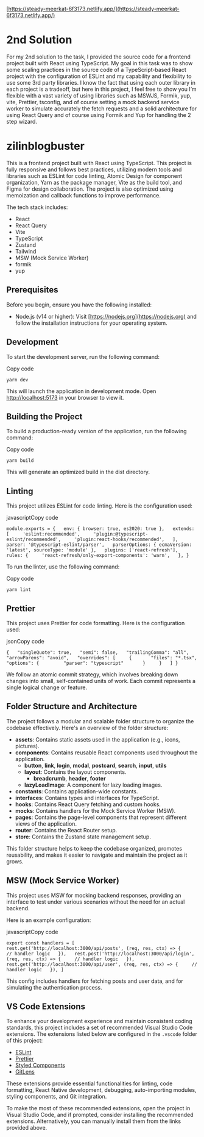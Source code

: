 [https://steady-meerkat-6f3173.netlify.app/](https://steady-meerkat-6f3173.netlify.app/)



# 2nd Solution
For my 2nd solution to the task, I provided the source code for a frontend project built with React using TypeScript. My goal in this task was to show some scaling practices in the source code of a TypeScript-based React project with the configuration of ESLint and my capability and flexibility to use some 3rd party libraries. I know the fact that using each outer library in each project is a tradeoff, but here in this project, I feel free to show you I’m flexible with a vast variety of using libraries such as MSWJS, Formik, yup, vite, Prettier, tsconfig, and of course setting a mock backend service worker to simulate accurately the fetch requests and a solid architecture for using React Query and of course using Formik and Yup for handling the 2 step wizard.

# zilinblogbuster

This is a frontend project built with React using TypeScript. This project is fully responsive and follows best practices, utilizing modern tools and libraries such as ESLint for code linting, Atomic Design for component organization, Yarn as the package manager, Vite as the build tool, and Figma for design collaboration. The project is also optimized using memoization and callback functions to improve performance.

The tech stack includes:

- React
- React Query
- Vite
- TypeScript
- Zustand
- Tailwind
- MSW (Mock Service Worker)
- formik
- yup


## Prerequisites

Before you begin, ensure you have the following installed:

- Node.js (v14 or higher): Visit [https://nodejs.org](https://nodejs.org) and follow the installation instructions for your operating system.

## Development

To start the development server, run the following command:

Copy code

`yarn dev`

This will launch the application in development mode. Open [http://localhost:5173](http://localhost:5173) in your browser to view it.

## Building the Project

To build a production-ready version of the application, run the following command:

Copy code

`yarn build`

This will generate an optimized build in the dist directory.

## Linting

This project utilizes ESLint for code linting. Here is the configuration used:

javascriptCopy code

`module.exports = {   env: { browser: true, es2020: true },   extends: [     'eslint:recommended',     'plugin:@typescript-eslint/recommended',     'plugin:react-hooks/recommended',   ],   parser: '@typescript-eslint/parser',   parserOptions: { ecmaVersion: 'latest', sourceType: 'module' },   plugins: ['react-refresh'],   rules: {     'react-refresh/only-export-components': 'warn',   }, }`

To run the linter, use the following command:

Copy code

`yarn lint`

## Prettier

This project uses Prettier for code formatting. Here is the configuration used:

jsonCopy code

`{   "singleQuote": true,   "semi": false,   "trailingComma": "all",   "arrowParens": "avoid",   "overrides": [     {       "files": "*.tsx",       "options": {         "parser": "typescript"       }     }   ] }`



We follow an atomic commit strategy, which involves breaking down changes into small, self-contained units of work. Each commit represents a single logical change or feature.

## Folder Structure and Architecture

The project follows a modular and scalable folder structure to organize the codebase effectively. Here's an overview of the folder structure:

- **assets**: Contains static assets used in the application (e.g., icons, pictures).
- **components**: Contains reusable React components used throughout the application.
  - **button**, **link**, **login**, **modal**, **postcard**, **search**, **input**, **utils**
  - **layout**: Contains the layout components.
    - **breadcrumb**, **header**, **footer**
  - **lazyLoadImage**: A component for lazy loading images.
- **constants**: Contains application-wide constants.
- **interfaces**: Contains types and interfaces for TypeScript.
- **hooks**: Contains React Query fetching and custom hooks.
- **mocks**: Contains handlers for the Mock Service Worker (MSW).
- **pages**: Contains the page-level components that represent different views of the application.
- **router**: Contains the React Router setup.
- **store**: Contains the Zustand state management setup.

This folder structure helps to keep the codebase organized, promotes reusability, and makes it easier to navigate and maintain the project as it grows.

## MSW (Mock Service Worker)

This project uses MSW for mocking backend responses, providing an interface to test under various scenarios without the need for an actual backend.

Here is an example configuration:

javascriptCopy code

`export const handlers = [   rest.get('http://localhost:3000/api/posts', (req, res, ctx) => {     // handler logic   }),   rest.post('http://localhost:3000/api/login', (req, res, ctx) => {     // handler logic   }),   rest.get('http://localhost:3000/api/user', (req, res, ctx) => {     // handler logic   }), ]`

This config includes handlers for fetching posts and user data, and for simulating the authentication process.

## VS Code Extensions

To enhance your development experience and maintain consistent coding standards, this project includes a set of recommended Visual Studio Code extensions. The extensions listed below are configured in the `.vscode` folder of this project:

- [ESLint](https://marketplace.visualstudio.com/items?itemName=dbaeumer.vscode-eslint)
- [Prettier](https://marketplace.visualstudio.com/items?itemName=esbenp.prettier-vscode)
- [Styled Components](https://marketplace.visualstudio.com/items?itemName=jpoissonnier.vscode-styled-components)
- [GitLens](https://marketplace.visualstudio.com/items?itemName=eamodio.gitlens)

These extensions provide essential functionalities for linting, code formatting, React Native development, debugging, auto-importing modules, styling components, and Git integration.

To make the most of these recommended extensions, open the project in Visual Studio Code, and if prompted, consider installing the recommended extensions. Alternatively, you can manually install them from the links provided above.
